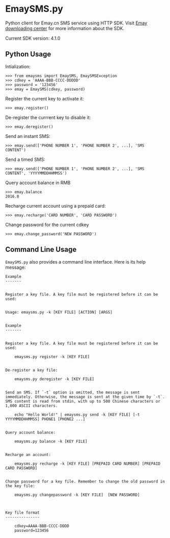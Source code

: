 EmaySMS.py
==========

Python client for Emay.cn SMS service using HTTP SDK. Visit [Emay downloading center](http://www.emay.cn/down.htm) for more information about the SDK. 

Current SDK version: 4.1.0




Python Usage
------------


Intialization:

    >>> from emaysms import EmaySMS, EmaySMSException
    >>> cdkey = 'AAAA-BBB-CCCC-DDDDD'
    >>> password = '123456'
    >>> emay = EmaySMS(cdkey, password)


Register the current key to activate it:

    >>> emay.register()


De-register the currrent key to disable it:

    >>> emay.deregister()


Send an instant SMS:

    >>> emay.send(['PHONE NUMBER 1', 'PHONE NUMBER 2', ...], 'SMS CONTENT')


Send a timed SMS:

    >>> emay.send(['PHONE NUMBER 1', 'PHONE NUMBER 2', ...], 'SMS CONTENT', 'YYYYMMDDHHMMSS')


Query account balance in RMB

    >>> emay.balance
    2016.8


Recharge current account using a prepaid card:

    >>> emay.recharge('CARD NUMBER', 'CARD PASSWORD')


Change password for the current cdkey

    >>> emay.change_password('NEW PASSWORD')




Command Line Usage
------------------

`EmaySMS.py` also provides a command line interface. Here is its help message: 




    Example
    -------


    Register a key file. A key file must be registered before it can be used:


    Usage: emaysms.py -k [KEY FILE] [ACTION] [ARGS]


    Example
    -------


    Register a key file. A key file must be registered before it can be used:

        emaysms.py register -k [KEY FILE]


    De-register a key file:

        emaysms.py deregister -k [KEY FILE] 


    Send an SMS. If `-t` option is omitted, the message is sent immediately. Otherwise, the message is sent at the given time by `-t`. SMS content is read from stdin, with up to 500 Chinese characters or 1,000 ASCII characters. 

        echo "Hello World!" | emaysms.py send -k [KEY FILE] [-t YYYYMMDDHHMMSS] PHONE1 [PHONE2 ...]


    Query account balance:

        emaysms.py balance -k [KEY FILE]


    Recharge an account:

        emaysms.py recharge -k [KEY FILE] [PREPAID CARD NUMBER] [PREPAID CARD PASSWORD]


    Change password for a key file. Remember to change the old password in the key file:

        emaysms.py changepassword -k [KEY FILE]  [NEW PASSWORD]



    Key file format
    ---------------

        cdkey=AAAA-BBB-CCCC-DDDD
        password=123456

